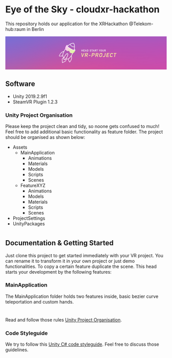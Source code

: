 # Eye of the Sky - cloudxr-hackathon
This repository holds our application for the XRHackathon @Telekom-hub:raum in Berlin

![Title](docs/img/Head_Start_VR_02.jpg)

## Software
* Unity 2019.2.9f1
* SteamVR Plugin 1.2.3

### Unity Project Organisation

Please keep the project clean and tidy, so noone gets confused to much!
Feel free to add additional basic functionality as feature folder.
The project should be organised as shown below:

* Assets
    * MainApplication
        * Animations
        * Materials
        * Models
        * Scripts
        * Scenes
    * FeatureXYZ
        * Animations
        * Models
        * Materials
        * Scripts
        * Scenes
* ProjectSettings
* UnityPackages

#

## Documentation & Getting Started

Just clone this project to get started immediately with your VR project. You can rename it to transform it in your own project or just demo functionalities. To copy a certain feature duplicate the scene.
This head starts your development by the following features:

### MainApplication

The MainApplication folder holds two features inside, basic bezier curve teleportation and custom hands.

#

Read and follow those rules [Unity Project Organisation](https://unity3d.com/de/learn/tutorials/topics/tips/large-project-organisation).

### Code Styleguide

We try to follow this [Unity C# code styleguide](https://github.com/raywenderlich/c-sharp-style-guide).
Feel free to discuss those guidelines.
